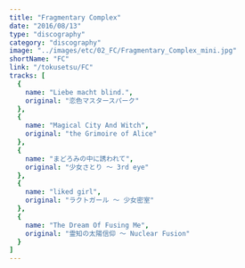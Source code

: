 ```yaml
---
title: "Fragmentary Complex"
date: "2016/08/13"
type: "discography"
category: "discography"
image: "../images/etc/02_FC/Fragmentary_Complex_mini.jpg"
shortName: "FC"
link: "/tokusetsu/FC"
tracks: [
  {
    name: "Liebe macht blind.", 
    original: "恋色マスタースパーク"
  },
  {
    name: "Magical City And Witch", 
    original: "the Grimoire of Alice"
  },
  {
    name: "まどろみの中に誘われて", 
    original: "少女さとり ～ 3rd eye"
  },
  {
    name: "liked girl", 
    original: "ラクトガール ～ 少女密室"
  },
  {
    name: "The Dream Of Fusing Me", 
    original: "霊知の太陽信仰 ～ Nuclear Fusion"
  }
]
---
```

